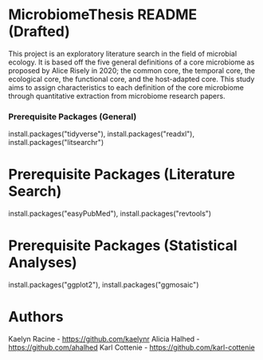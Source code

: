 # MicrobiomeThesis README (Drafted)
This project is an exploratory literature search in the field of microbial ecology. It is based off the five general definitions of a core microbiome as proposed by Alice Risely in 2020; the common core, the temporal core, the ecological core, the functional core, and the host-adapted core. This study aims to assign characteristics to each definition of the core microbiome through quantitative extraction from microbiome research papers.

### Prerequisite Packages (General)
install.packages("tidyverse"), install.packages("readxl"), install.packages("litsearchr")

# Prerequisite Packages (Literature Search)
install.packages("easyPubMed"), install.packages("revtools")

# Prerequisite Packages (Statistical Analyses)
install.packages("ggplot2"), install.packages("ggmosaic")



# Authors
Kaelyn Racine - https://github.com/kaelynr
Alicia Halhed - https://github.com/ahalhed
Karl Cottenie - https://github.com/karl-cottenie
